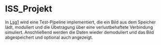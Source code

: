 # ISS_Projekt


In [Lsg1](/Lsg1.py) wird eine Test-Pipeline implementiert, die ein Bild aus dem Speicher lädt, moduliert und die Übetragung über eine verlustbehaftete Verbindung simuliert.
Anschließend werden die Daten wieder demoduliert und das Bild abgespeichert und optional auch angezeigt.
